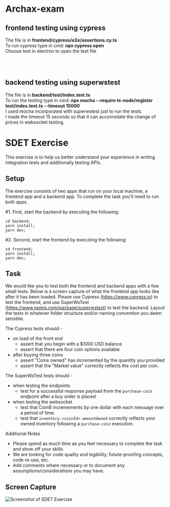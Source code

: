 # Archax-exam

## frontend testing using cypress
The file is in <b>frontend/cypress/e2e/assertions.cy.ts</b><br>
To run cypress type in cmd: <b>npx cypress open</b><br>
Choose test in electron to open the test file<br>

<br>
<br>

## backend testing using superwstest
The file is in <b>backend/test/index.test.ts</b><br>
To run the testing type in cmd: <b>npx mocha --require ts-node/register test/index.test.ts --timeout 15000</b><br>
I used mocha incorporated with superwstest just to run the tests.<br>
I made the timeout 15 seconds so that it can accomodate the change of prices in websocket testing.<br>

# SDET Exercise

This exercise is to help us better understand your experience in writing integration tests and additionally testing APIs.

## Setup

The exercise consists of two apps that run on your local machine, a frontend app and a backend app. To complete the task you'll need to run both apps.

#1. First, start the backend by executing the following:

```
cd backend;
yarn install;
yarn dev;
```

#2. Second, start the frontend by executing the following:

```
cd frontend;
yarn install;
yarn dev;
```

## Task

We would like you to test both the frontend and backend apps with a few small tests. Below is a screen capture of what the frontend app looks like after it has been loaded. Please use Cypress (https://www.cypress.io) to test the frontend, and use SuperWsTest (https://www.npmjs.com/package/superwstest) to test the backend. Layout the tests in whatever folder structure and/or naming convention you deem sensible.

The Cypress tests should -

- on load of the front end
  - assert that you begin with a $1000 USD balance
  - assert that there are four coin options available
- after buying three coins
  - assert "Coins owned" has incremented by the quantity you provided
  - assert that the "Market value" correctly reflects the cost per coin.

The SuperWsTest tests should -

- when testing the endpoints
  - test for a successful response payload from the `purchase-coin` endpoint after a buy order is placed
- when testing the websocket
  - test that CoinB incremements by one dollar with each message over a period of time.
  - test that `inventory.<coinId>.amountOwned` correctly reflects your owned inventory following a `purchase-coin` execution.

Additional Notes

- Please spend as much time as you feel necessary to complete the task and show off your skills.
- We are looking for code quality and legibility, future-proofing concepts, code re-use, etc.
- Add comments where necessary or to document any assumptions/considerations you may have.

## Screen Capture

![Screenshot of SDET Exercise](sdet-exercise.png)
